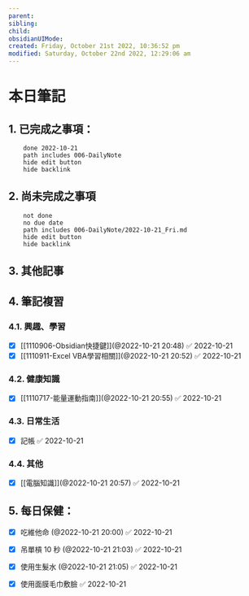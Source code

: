 ```yaml
---
parent: 
sibling: 
child: 
obsidianUIMode: 
created: Friday, October 21st 2022, 10:36:52 pm
modified: Saturday, October 22nd 2022, 12:29:06 am
---
```


# 本日筆記


## 1. 已完成之事項：
```tasks
	done 2022-10-21
	path includes 006-DailyNote
	hide edit button 
	hide backlink
```

## 2. 尚未完成之事項
```tasks
	not done
	no due date
	path includes 006-DailyNote/2022-10-21_Fri.md
	hide edit button 
	hide backlink
```

## 3. 其他記事

## 4. 筆記複習
### 4.1. 興趣、學習
- [x] [[1110906-Obsidian快捷鍵]](@2022-10-21 20:48) ✅ 2022-10-21
- [x] [[1110911-Excel VBA學習相關]](@2022-10-21 20:52) ✅ 2022-10-21

### 4.2. 健康知識
- [x] [[1110717-能量運動指南]](@2022-10-21 20:55) ✅ 2022-10-21

### 4.3. 日常生活
- [x] 記帳 ✅ 2022-10-21

### 4.4. 其他
- [x] [[電腦知識]](@2022-10-21 20:57) ✅ 2022-10-21

## 5. 每日保健：
- [x] 吃維他命 (@2022-10-21 20:00) ✅ 2022-10-21
- [x] 吊單槓 10 秒 (@2022-10-21 21:03) ✅ 2022-10-21
- [x] 使用生髮水 (@2022-10-21 21:05) ✅ 2022-10-21
- [x] 使用面膜毛巾敷臉 ✅ 2022-10-21


